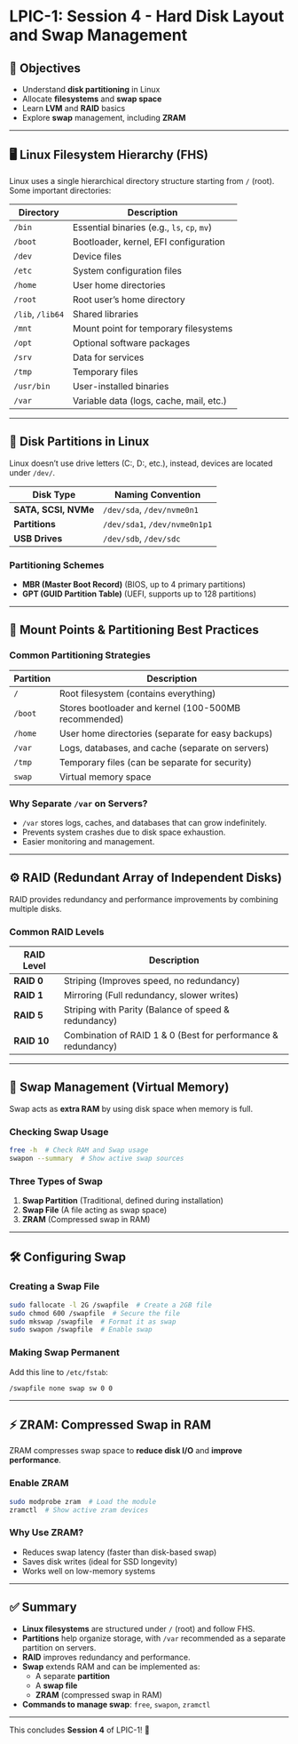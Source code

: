 # LPIC-1: Session 4 - Hard Disk Layout and Swap Management

## 📌 Objectives
- Understand **disk partitioning** in Linux
- Allocate **filesystems** and **swap space**
- Learn **LVM** and **RAID** basics
- Explore **swap** management, including **ZRAM**

---

## 🖥️ Linux Filesystem Hierarchy (FHS)
Linux uses a single hierarchical directory structure starting from `/` (root). Some important directories:

| Directory | Description |
|-----------|-------------|
| `/bin` | Essential binaries (e.g., `ls`, `cp`, `mv`) |
| `/boot` | Bootloader, kernel, EFI configuration |
| `/dev` | Device files |
| `/etc` | System configuration files |
| `/home` | User home directories |
| `/root` | Root user’s home directory |
| `/lib`, `/lib64` | Shared libraries |
| `/mnt` | Mount point for temporary filesystems |
| `/opt` | Optional software packages |
| `/srv` | Data for services |
| `/tmp` | Temporary files |
| `/usr/bin` | User-installed binaries |
| `/var` | Variable data (logs, cache, mail, etc.) |

---

## 🔹 Disk Partitions in Linux
Linux doesn’t use drive letters (C:, D:, etc.), instead, devices are located under `/dev/`.

| Disk Type | Naming Convention |
|-----------|-------------------|
| **SATA, SCSI, NVMe** | `/dev/sda`, `/dev/nvme0n1` |
| **Partitions** | `/dev/sda1`, `/dev/nvme0n1p1` |
| **USB Drives** | `/dev/sdb`, `/dev/sdc` |

### **Partitioning Schemes**
- **MBR (Master Boot Record)** (BIOS, up to 4 primary partitions)
- **GPT (GUID Partition Table)** (UEFI, supports up to 128 partitions)

---

## 📂 Mount Points & Partitioning Best Practices
### **Common Partitioning Strategies**
| Partition | Description |
|-----------|-------------|
| `/` | Root filesystem (contains everything) |
| `/boot` | Stores bootloader and kernel (100-500MB recommended) |
| `/home` | User home directories (separate for easy backups) |
| `/var` | Logs, databases, and cache (separate on servers) |
| `/tmp` | Temporary files (can be separate for security) |
| `swap` | Virtual memory space |

### **Why Separate `/var` on Servers?**
- `/var` stores logs, caches, and databases that can grow indefinitely.
- Prevents system crashes due to disk space exhaustion.
- Easier monitoring and management.

---

## ⚙️ RAID (Redundant Array of Independent Disks)
RAID provides redundancy and performance improvements by combining multiple disks.

### **Common RAID Levels**
| RAID Level | Description |
|-----------|-------------|
| **RAID 0** | Striping (Improves speed, no redundancy) |
| **RAID 1** | Mirroring (Full redundancy, slower writes) |
| **RAID 5** | Striping with Parity (Balance of speed & redundancy) |
| **RAID 10** | Combination of RAID 1 & 0 (Best for performance & redundancy) |

---

## 🔄 Swap Management (Virtual Memory)
Swap acts as **extra RAM** by using disk space when memory is full.

### **Checking Swap Usage**
```bash
free -h  # Check RAM and Swap usage
swapon --summary  # Show active swap sources
```

### **Three Types of Swap**
1. **Swap Partition** (Traditional, defined during installation)
2. **Swap File** (A file acting as swap space)
3. **ZRAM** (Compressed swap in RAM)

---

## 🛠️ Configuring Swap
### **Creating a Swap File**
```bash
sudo fallocate -l 2G /swapfile  # Create a 2GB file
sudo chmod 600 /swapfile  # Secure the file
sudo mkswap /swapfile  # Format it as swap
sudo swapon /swapfile  # Enable swap
```

### **Making Swap Permanent**
Add this line to `/etc/fstab`:
```
/swapfile none swap sw 0 0
```

---

## ⚡ ZRAM: Compressed Swap in RAM
ZRAM compresses swap space to **reduce disk I/O** and **improve performance**.

### **Enable ZRAM**
```bash
sudo modprobe zram  # Load the module
zramctl  # Show active zram devices
```

### **Why Use ZRAM?**
- Reduces swap latency (faster than disk-based swap)
- Saves disk writes (ideal for SSD longevity)
- Works well on low-memory systems

---

## ✅ Summary
- **Linux filesystems** are structured under `/` (root) and follow FHS.
- **Partitions** help organize storage, with `/var` recommended as a separate partition on servers.
- **RAID** improves redundancy and performance.
- **Swap** extends RAM and can be implemented as:
  - A separate **partition**
  - A **swap file**
  - **ZRAM** (compressed swap in RAM)
- **Commands to manage swap**: `free`, `swapon`, `zramctl`

---

This concludes **Session 4** of LPIC-1! 🚀
